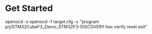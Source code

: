 # Get Started

openocd -s openocd -f target.cfg -c "program prj/STM32CubeF3_Demo_STM32F3-DISCOVERY.hex verify reset exit"